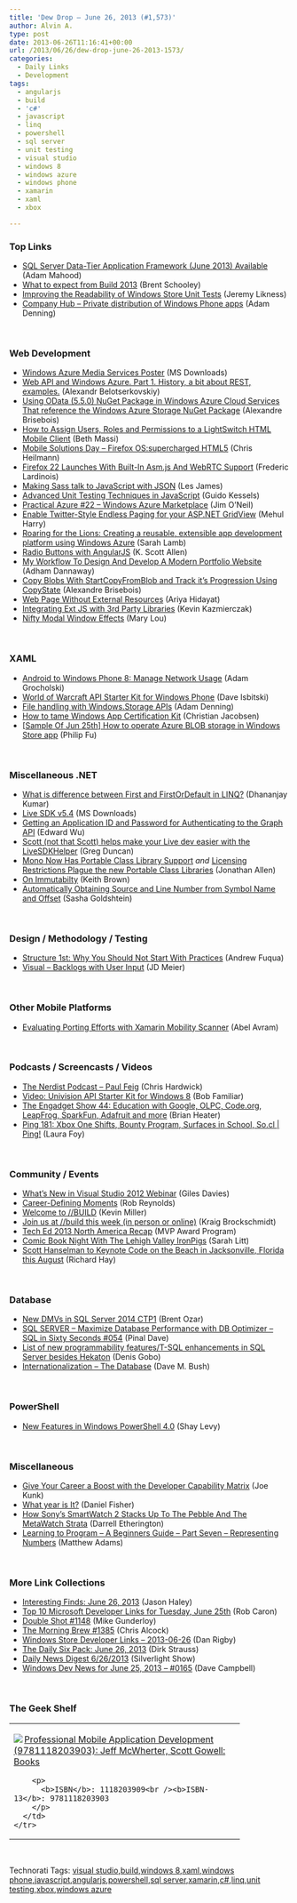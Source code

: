 ```yaml
---
title: 'Dew Drop – June 26, 2013 (#1,573)'
author: Alvin A.
type: post
date: 2013-06-26T11:16:41+00:00
url: /2013/06/26/dew-drop-june-26-2013-1573/
categories:
  - Daily Links
  - Development
tags:
  - angularjs
  - build
  - 'c#'
  - javascript
  - linq
  - powershell
  - sql server
  - unit testing
  - visual studio
  - windows 8
  - windows azure
  - windows phone
  - xamarin
  - xaml
  - xbox

---
```

### <a name="top"></a>Top Links

  * <a href="http://feedproxy.google.com/~r/ssdtblog/~3/NqtW21sGKp4/sql-server-data-tier-application-framework-june-2013-available.aspx" target="_blank">SQL Server Data-Tier Application Framework (June 2013) Available</a> (Adam Mahood)
  * <a href="http://www.infragistics.com/community/blogs/brent_schooley/archive/2013/06/25/what-to-expect-from-build-2013.aspx" target="_blank">What to expect from Build 2013</a> (Brent Schooley)
  * <a href="http://feedproxy.google.com/~r/CSharperImage/~3/3ur5JQcZ4Ho/improving-readability-of-windows-store.html" target="_blank">Improving the Readability of Windows Store Unit Tests</a> (Jeremy Likness)
  * <a href="http://blogs.windows.com/windows_phone/b/wpdev/archive/2013/06/25/company-hub-private-distribution-of-windows-phone-apps.aspx" target="_blank">Company Hub – Private distribution of Windows Phone apps</a> (Adam Denning)

&#160;

### <a name="web"></a>Web Development

  * <a href="http://www.microsoft.com/en-us/download/details.aspx?id=38195&WT.mc_id=rss_alldownloads_all" target="_blank">Windows Azure Media Services Poster</a> (MS Downloads)
  * <a href="http://www.codeproject.com/Articles/611238/Web-API-and-Windows-Azure-Part-1-History-a-bit-abo" target="_blank">Web API and Windows Azure. Part 1. History, a bit about REST, examples.</a> (Alexandr Belotserkovskiy)
  * <a href="http://alexandrebrisebois.wordpress.com/2013/06/25/using-odata-5-5-0-nuget-package-in-windows-azure-cloud-services-that-reference-the-windows-azure-storage-nuget-package/" target="_blank">Using OData (5.5.0) NuGet Package in Windows Azure Cloud Services That reference the Windows Azure Storage NuGet Package</a> (Alexandre Brisebois)
  * <a href="http://blogs.msdn.com/b/bethmassi/archive/2013/06/25/how-to-assign-users-roles-and-permissions-to-a-lightswitch-html-mobile-client.aspx" target="_blank">How to Assign Users, Roles and Permissions to a LightSwitch HTML Mobile Client</a> (Beth Massi)
  * <a href="http://christianheilmann.com/2013/06/25/mobile-solutions-day-firefox-ossupercharged-html5/" target="_blank">Mobile Solutions Day – Firefox OS:supercharged HTML5</a> (Chris Heilmann)
  * <a href="http://feedproxy.google.com/~r/Techcrunch/~3/EUmCfvyK-s8/" target="_blank">Firefox 22 Launches With Built-In Asm.js And WebRTC Support</a> (Frederic Lardinois)
  * <a href="http://css-tricks.com/making-sass-talk-to-javascript-with-json/" target="_blank">Making Sass talk to JavaScript with JSON</a> (Les James)
  * <a href="http://feedproxy.google.com/~r/nettuts/~3/BIRTffwgUi0/" target="_blank">Advanced Unit Testing Techniques in JavaScript</a> (Guido Kessels)
  * <a href="http://blogs.msdn.com/b/jimoneil/archive/2013/06/25/practical-azure-22-windows-azure-marketplace.aspx" target="_blank">Practical Azure #22 &#8211; Windows Azure Marketplace</a> (Jim O&#8217;Neil)
  * <a href="http://www.codeproject.com/Articles/611098/Enable-Twitter-Style-Endless-Paging-for-your-ASP-N" target="_blank">Enable Twitter-Style Endless Paging for your ASP.NET GridView</a> (Mehul Harry)
  * <a href="http://blogs.msdn.com/b/ukmsdn/archive/2013/06/25/behind-the-scenes-with-the-british-and-irish-lions-apps-windows-azure-server-architecture.aspx" target="_blank">Roaring for the Lions: Creating a reusable, extensible app development platform using Windows Azure</a> (Sarah Lamb)
  * <a href="http://odetocode.com/blogs/scott/archive/2013/06/25/radio-buttons-with-angularjs.aspx" target="_blank">Radio Buttons with AngularJS</a> (K. Scott Allen)
  * <a href="http://www.smashingmagazine.com/2013/06/25/design-and-develop-a-modern-portfolio-website/" target="_blank">My Workflow To Design And Develop A Modern Portfolio Website</a> (Adham Dannaway)
  * <a href="http://alexandrebrisebois.wordpress.com/2013/06/25/copy-blobs-with-startcopyfromblob-and-track-its-progression-using-copystate/" target="_blank">Copy Blobs With StartCopyFromBlob and Track it’s Progression Using CopyState</a> (Alexandre Brisebois)
  * <a href="http://ariya.ofilabs.com/2013/06/web-page-without-external-resources.html" target="_blank">Web Page Without External Resources</a> (Ariya Hidayat)
  * <a href="http://feedproxy.google.com/~r/extblog/~3/il-Rd61oZfA/" target="_blank">Integrating Ext JS with 3rd Party Libraries</a> (Kevin Kazmierczak)
  * <a href="http://feedproxy.google.com/~r/tympanus/~3/HI6Lhw-8UoM/" target="_blank">Nifty Modal Window Effects</a> (Mary Lou)

&#160;

### <a name="silverlight"></a>XAML

  * <a href="http://mobile.dzone.com/articles/android-windows-phone-8-manage" target="_blank">Android to Windows Phone 8: Manage Network Usage</a> (Adam Grocholski)
  * <a href="http://davedev.net/?p=3801&utm_source=rss&utm_medium=rss&utm_campaign=world-of-warcraft-api-starter-kit-for-windows-phone" target="_blank">World of Warcraft API Starter Kit for Windows Phone</a> (Dave Isbitski)
  * <a href="http://blogs.windows.com/windows_phone/b/wpdev/archive/2013/06/25/file-handling-with-windows-storage-apis.aspx" target="_blank">File handling with Windows.Storage APIs</a> (Adam Denning)
  * <a href="http://feedproxy.google.com/~r/jayway/posts/~3/ACcwsK6Yu6A/" target="_blank">How to tame Windows App Certification Kit</a> (Christian Jacobsen)
  * <a href="http://blogs.msdn.com/b/codefx/archive/2013/06/26/sample-of-jun-25th-how-to-operate-azure-blob-storage-in-windows-store-app.aspx" target="_blank">[Sample Of Jun 25th] How to operate Azure BLOB storage in Windows Store app</a> (Philip Fu)

&#160;

### <a name="dotnet"></a>Miscellaneous .NET

  * <a href="http://debugmode.net/2013/06/26/what-is-difference-between-first-and-firstordefault-in-linq/" target="_blank">What is difference between First and FirstOrDefault in LINQ?</a> (Dhananjay Kumar)
  * <a href="http://www.microsoft.com/en-us/download/details.aspx?id=39304&WT.mc_id=rss_alldownloads_all" target="_blank">Live SDK v5.4</a> (MS Downloads)
  * <a href="http://community.office365.com/en-us/blogs/office_365_technical_blog/archive/2013/06/25/getting-an-application-id-and-password-for-authenticating-to-the-graph-api.aspx" target="_blank">Getting an Application ID and Password for Authenticating to the Graph API</a> (Edward Wu)
  * <a href="http://coolthingoftheday.blogspot.com/2013/06/scott-not-that-scott-helps-make-your.html" target="_blank">Scott (not that Scott) helps make your Live dev easier with the LiveSDKHelper</a> (Greg Duncan)
  * <a href="http://www.infoq.com/news/2013/06/Mono-3-0-12" target="_blank">Mono Now Has Portable Class Library Support</a> _and_ <a href="http://www.infoq.com/news/2013/06/PCL-Licensing" target="_blank">Licensing Restrictions Plague the new Portable Class Libraries</a> (Jonathan Allen)
  * <a href="http://blog.pluralsight.com/2013/06/25/on-immutabilty/" target="_blank">On Immutabilty</a> (Keith Brown)
  * <a href="http://feedproxy.google.com/~r/sashag/~3/lv5mWTWvLnw/automatically-obtaining-source-and-line-number-from-symbol-name-and-offset.aspx" target="_blank">Automatically Obtaining Source and Line Number from Symbol Name and Offset</a> (Sasha Goldshtein)

&#160;

### <a name="design"></a>Design / Methodology / Testing

  * <a href="http://feedproxy.google.com/~r/LeadingAgile/~3/l5Y8QBUwtYI/" target="_blank">Structure 1st: Why You Should Not Start With Practices</a> (Andrew Fuqua)
  * <a href="http://feedproxy.google.com/~r/jmeier/~3/-7OA-e02J4Y/visual-backlogs-with-user-input.aspx" target="_blank">Visual &#8211; Backlogs with User Input</a> (JD Meier)

&#160;

### <a name="mobile"></a>Other Mobile Platforms

  * <a href="http://www.infoq.com/news/2013/06/xamarin-scan" target="_blank">Evaluating Porting Efforts with Xamarin Mobility Scanner</a> (Abel Avram)

&#160;

### <a name="podcasts"></a>Podcasts / Screencasts / Videos

  * <a href="http://nerdist.libsyn.com/paul-feig" target="_blank">The Nerdist Podcast &#8211; Paul Feig</a> (Chris Hardwick)
  * <a href="http://theundocumentedapi.com/2013/06/25/video-univision-api-starter-kit-for-windows-8/" target="_blank">Video: Univision API Starter Kit for Windows 8</a> (Bob Familiar)
  * <a href="http://www.engadget.com/2013/06/25/the-engadget-show-44/?utm_medium=feed&utm_source=Feed_Classic&utm_campaign=Engadget" target="_blank">The Engadget Show 44: Education with Google, OLPC, Code.org, LeapFrog, SparkFun, Adafruit and more</a> (Brian Heater)
  * <a href="http://channel9.msdn.com/Shows/PingShow/Ping-181-Xbox-One-Shifts-Bounty-Program-Surfaces-in-School-Socl" target="_blank">Ping 181: Xbox One Shifts, Bounty Program, Surfaces in School, So.cl | Ping!</a> (Laura Foy)

&#160;

### <a name="events"></a>Community / Events

  * <a href="http://blogs.msdn.com/b/visualstudiouk/archive/2013/06/26/what-s-new-in-visual-studio-2012-webinar.aspx" target="_blank">What’s New in Visual Studio 2012 Webinar</a> (Giles Davies)
  * <a href="http://feedproxy.google.com/~r/robz/~3/kTGsYccJ1qQ/career-defining-moments.aspx" target="_blank">Career-Defining Moments</a> (Rob Reynolds)
  * <a href="http://blogs.msdn.com/b/ie/archive/2013/06/25/welcome-to-build.aspx" target="_blank">Welcome to //BUILD</a> (Kevin Miller)
  * <a href="http://kraigbrockschmidt.com/blog/?p=949" target="_blank">Join us at //build this week (in person or online)</a> (Kraig Brockschmidt)
  * <a href="http://blogs.msdn.com/b/mvpawardprogram/archive/2013/06/25/tech-ed-2013-north-america-recap.aspx" target="_blank">Tech Ed 2013 North America Recap</a> (MVP Award Program)
  * <a href="http://www.geekadelphia.com/2013/06/25/comic-book-night-with-the-lehigh-valley-ironpigs/" target="_blank">Comic Book Night With The Lehigh Valley IronPigs</a> (Sarah Litt)
  * <a href="http://www.windowsobserver.com/2013/06/25/scott-hanselman-to-keynote-code-on-the-beach-in-jacksonville-florida-this-august/" target="_blank">Scott Hanselman to Keynote Code on the Beach in Jacksonville, Florida this August</a> (Richard Hay)

&#160;

### <a name="sql"></a>Database

  * <a href="http://feedproxy.google.com/~r/BrentOzar-SqlServerDba/~3/aGrwMsnkDEQ/" target="_blank">New DMVs in SQL Server 2014 CTP1</a> (Brent Ozar)
  * <a href="http://blog.sqlauthority.com/2013/06/26/sql-server-maximize-database-performance-with-db-optimizer-sql-in-sixty-seconds-054/" target="_blank">SQL SERVER – Maximize Database Performance with DB Optimizer – SQL in Sixty Seconds #054</a> (Pinal Dave)
  * <a href="http://blogs.lessthandot.com/index.php/DataMgmt/DBProgramming/MSSQLServer/list-of-new-programmability-features" target="_blank">List of new programmability features/T-SQL enhancements in SQL Server besides Hekaton</a> (Denis Gobo)
  * <a href="http://blog.dmbcllc.com/internationalization-the-database/" target="_blank">Internationalization – The Database</a> (Dave M. Bush)

&#160;

### <a name="ps"></a>PowerShell

  * <a href="http://www.powershellmagazine.com/2013/06/25/new-features-in-windows-powershell-4-0/" target="_blank">New Features in Windows PowerShell 4.0</a> (Shay Levy)

&#160;

### <a name="misc"></a>Miscellaneous

  * <a href="http://visualstudiomagazine.com/articles/2013/06/01/rapid-change-in-software-development-is-nothing-new.aspx" target="_blank">Give Your Career a Boost with the Developer Capability Matrix</a> (Joe Kunk)
  * <a href="http://lennybacon.com/post/2013/06/25/what-year-is-it" target="_blank">What year is It?</a> (Daniel Fisher)
  * <a href="http://feedproxy.google.com/~r/Techcrunch/~3/UCf3Zj4poYw/" target="_blank">How Sony&#8217;s SmartWatch 2 Stacks Up To The Pebble And The MetaWatch Strata</a> (Darrell Etherington)
  * <a href="http://blogs.endjin.com/2013/06/learning-to-program-a-beginners-guide-part-seven-representing-numbers/" target="_blank">Learning to Program – A Beginners Guide – Part Seven – Representing Numbers</a> (Matthew Adams)

&#160;

### <a name="links"></a>More Link Collections

  * <a href="http://jasonhaley.com/blog/post/2013/06/26/Interesting-Finds-June-26-2013.aspx" target="_blank">Interesting Finds: June 26, 2013</a> (Jason Haley)
  * <a href="http://blogs.msdn.com/b/robcaron/archive/2013/06/25/top-10-microsoft-developer-links-for-tuesday-june-25th.aspx" target="_blank">Top 10 Microsoft Developer Links for Tuesday, June 25th</a> (Rob Caron)
  * <a href="http://afreshcup.com/home/2013/6/25/double-shot-1148.html" target="_blank">Double Shot #1148</a> (Mike Gunderloy)
  * <a href="http://feedproxy.google.com/~r/ReflectivePerspective/~3/kdBJdGkx2-M/" target="_blank">The Morning Brew #1385</a> (Chris Alcock)
  * <a href="http://feedproxy.google.com/~r/DanRigby/~3/3qGE5oPIiBg/" target="_blank">Windows Store Developer Links &#8211; 2013-06-26</a> (Dan Rigby)
  * <a href="http://feeds.feedblitz.com/~/42724147/0/dirkstrauss~The-Daily-Six-Pack-June" target="_blank">The Daily Six Pack: June 26, 2013</a> (Dirk Strauss)
  * <a href="http://feedproxy.google.com/~r/silverlightshow/~3/7Fj8qwd1BUI/Daily-News-Digest-6-26-2013.aspx" target="_blank">Daily News Digest 6/26/2013</a> (Silverlight Show)
  * <a href="http://www.windowsdevnews.com/Blogs.aspx?ID=237" target="_blank">Windows Dev News for June 25, 2013 &#8211; #0165</a> (Dave Campbell)

&#160;

### <a name="shelf"></a>The Geek Shelf

<div id="scid:7dc1bd33-94bd-46fd-a20b-0131235bcd47:e1e5d938-13bf-4955-ace8-7e3a9c8706dc" class="wlWriterEditableSmartContent" style="float: none; padding-bottom: 0px; padding-top: 0px; padding-left: 0px; margin: 0px; display: inline; padding-right: 0px">
  <table cellspacing="0" cellpadding="2" width="400" border="0" unselectable="on">
    <tr>
      <td valign="top" width="400">
        <p>
          <a title="Professional Mobile Application Development (9781118203903): Jeff McWherter, Scott Gowell: Books" href="http://www.amazon.com/exec/obidos/ASIN/1118203909/alvinashcraft-20"><img data-recalc-dims="1" decoding="async" src="https://i0.wp.com/images.amazon.com/images/P/1118203909.01.MZZZZZZZ.jpg?w=660" border="0" align="left" style="float:left" />Professional Mobile Application Development (9781118203903): Jeff McWherter, Scott Gowell: Books</a>
        </p>
        
        <p>
          <b>ISBN</b>: 1118203909<br /><b>ISBN-13</b>: 9781118203903
        </p>
      </td>
    </tr>
  </table>
</div>

&#160;

<div id="scid:0767317B-992E-4b12-91E0-4F059A8CECA8:e216f660-530d-4c66-a83f-9d46366fffca" class="wlWriterEditableSmartContent" style="float: none; padding-bottom: 0px; padding-top: 0px; padding-left: 0px; margin: 0px; display: inline; padding-right: 0px">
  Technorati Tags: <a href="http://technorati.com/tags/visual+studio" rel="tag">visual studio</a>,<a href="http://technorati.com/tags/build" rel="tag">build</a>,<a href="http://technorati.com/tags/windows+8" rel="tag">windows 8</a>,<a href="http://technorati.com/tags/xaml" rel="tag">xaml</a>,<a href="http://technorati.com/tags/windows+phone" rel="tag">windows phone</a>,<a href="http://technorati.com/tags/javascript" rel="tag">javascript</a>,<a href="http://technorati.com/tags/angularjs" rel="tag">angularjs</a>,<a href="http://technorati.com/tags/powershell" rel="tag">powershell</a>,<a href="http://technorati.com/tags/sql+server" rel="tag">sql server</a>,<a href="http://technorati.com/tags/xamarin" rel="tag">xamarin</a>,<a href="http://technorati.com/tags/c%23" rel="tag">c#</a>,<a href="http://technorati.com/tags/linq" rel="tag">linq</a>,<a href="http://technorati.com/tags/unit+testing" rel="tag">unit testing</a>,<a href="http://technorati.com/tags/xbox" rel="tag">xbox</a>,<a href="http://technorati.com/tags/windows+azure" rel="tag">windows azure</a>
</div>